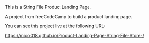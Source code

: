 This is a String File Product Landing Page.

A project from freeCodeCamp to build a product landing page.

You can see this project live at the following URL:

https://micol018.github.io/Product-Landing-Page-String-File-Store-/